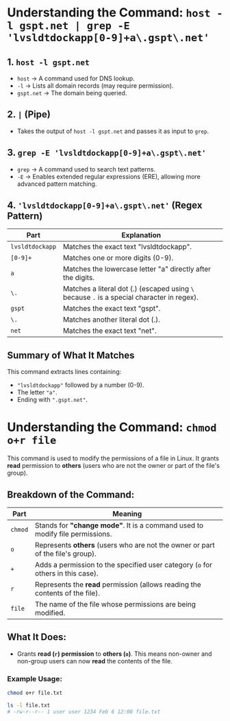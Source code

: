 # Understanding the Command: `host -l gspt.net | grep -E 'lvsldtdockapp[0-9]+a\.gspt\.net'`

## 1. `host -l gspt.net`
- `host` → A command used for DNS lookup.
- `-l` → Lists all domain records (may require permission).
- `gspt.net` → The domain being queried.

## 2. `|` (Pipe)
- Takes the output of `host -l gspt.net` and passes it as input to `grep`.

## 3. `grep -E 'lvsldtdockapp[0-9]+a\.gspt\.net'`
- `grep` → A command used to search text patterns.
- `-E` → Enables extended regular expressions (ERE), allowing more advanced pattern matching.

## 4. `'lvsldtdockapp[0-9]+a\.gspt\.net'` (Regex Pattern)

| **Part**               | **Explanation** |
|------------------------|----------------|
| `lvsldtdockapp`       | Matches the exact text "lvsldtdockapp". |
| `[0-9]+`              | Matches one or more digits (0-9). |
| `a`                   | Matches the lowercase letter "a" directly after the digits. |
| `\.`                  | Matches a literal dot (.) (escaped using `\` because `.` is a special character in regex). |
| `gspt`                | Matches the exact text "gspt". |
| `\.`                  | Matches another literal dot (.). |
| `net`                 | Matches the exact text "net". |

## Summary of What It Matches
This command extracts lines containing:
- `"lvsldtdockapp"` followed by a number (0-9).
- The letter `"a"`.
- Ending with `".gspt.net"`.

# Understanding the Command: `chmod o+r file`

This command is used to modify the permissions of a file in Linux. It grants **read** permission to **others** (users who are not the owner or part of the file's group).

## Breakdown of the Command:

| **Part**  | **Meaning** |
|-----------|------------|
| `chmod`   | Stands for **"change mode"**. It is a command used to modify file permissions. |
| `o`       | Represents **others** (users who are not the owner or part of the file's group). |
| `+`       | Adds a permission to the specified user category (`o` for others in this case). |
| `r`       | Represents the **read** permission (allows reading the contents of the file). |
| `file`    | The name of the file whose permissions are being modified. |

## What It Does:
- Grants **read (`r`) permission** to **others (`o`)**. This means non-owner and non-group users can now **read** the contents of the file.

### Example Usage:

```bash
chmod o+r file.txt

ls -l file.txt
# -rw-r--r-- 1 user user 1234 Feb 6 12:00 file.txt
```

